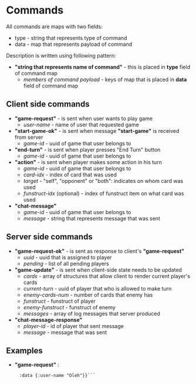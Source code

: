 # Commands

All commands are maps with two fields:
- type - string that represents type of command
- data - map that represents payload of command

Description is written using following pattern:
- **"string that represents name of command"** - this is placed in **type** field of command map
  - *members of command payload* - keys of map that is placed in **data** field of command map

## Client side commands
- **"game-request"** - is sent when user wants to play game
  - *user-name* - name of user that requested game
- **"start-game-ok"** - is sent when message **"start-game"** is received from server
  - *game-id* - uuid of game that user belongs to
- **"end-turn"** - is sent when player presses "End Turn" button
  - *game-id* - uuid of game that user belongs to
- **"action"** - is sent when player makes some action in his turn
  - *game-id* - uuid of game that user belongs to
  - *card-idx* - index of card that was used
  - *target* - "self", "opponent" or "both": indicates on whom card was used
  - *funstruct-idx* (optional) - index of funstruct item on what card was used
- **"chat-message"**
  - *game-id* - uuid of game that user belongs to
  - *message* - string that represents message that was sent

## Server side commands
- **"game-request-ok"** - is sent as response to client's **"game-request"**
  - *uuid* - uuid that is assigned to player
  - *pending* - list of all pending players
- **"game-update"** - is sent when client-side state needs to be updated
  - *cards* - array of structures that allow client to render current player's cards
  - *current-turn* - uuid of player that who is allowed to make turn
  - *enemy-cards-num* - number of cards that enemy has
  - *funstruct* - funstruct of player
  - *enemy-funstruct* - funstruct of enemy
  - *messages* - array of log messages that server produced
- **"chat-message-response"**
  - *player-id* - id of player that sent message
  - *message* - message that was sent

## Examples
- **"game-request"** :
``` {:type "game-request"
     :data {:user-name "Oleh"}}```
